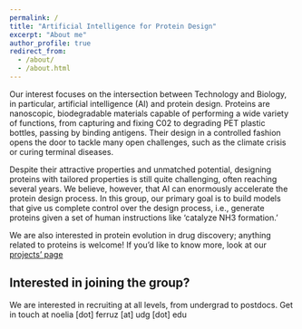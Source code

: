 ```yaml
---
permalink: /
title: "Artificial Intelligence for Protein Design"
excerpt: "About me"
author_profile: true
redirect_from: 
  - /about/
  - /about.html
---
```


Our interest focuses on the intersection between Technology and Biology, in particular, artificial intelligence (AI) and protein design. Proteins are nanoscopic, biodegradable materials capable of performing a wide variety of functions, from capturing and fixing C02 to degrading PET plastic bottles, passing by binding antigens. Their design in a controlled fashion opens the door to tackle many open challenges, such as the climate crisis or curing terminal diseases.

Despite their attractive properties and unmatched potential, designing proteins with tailored properties is still quite challenging, often reaching several years. We believe, however, that AI can enormously accelerate the protein design process. In this group, our primary goal is to build models that give us complete control over the design process, i.e., generate proteins given a set of human instructions like ‘catalyze NH3 formation.’

We are also interested in protein evolution in drug discovery; anything related to proteins is welcome! If you’d like to know more, look at our [projects’ page]()

Interested in joining the group?
------
We are interested in recruiting at all levels, from undergrad to postdocs. Get in touch at noelia [dot] ferruz [at] udg [dot] edu


